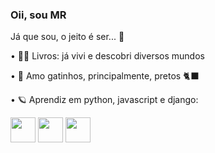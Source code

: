 ### **Oii, sou MR** 

Já que sou, o jeito é ser... 🤠


• 🧚‍♀️ Livros: já vivi e descobri diversos mundos 

• 🌙 Amo gatinhos, principalmente, pretos 🐈‍⬛

• 🪐 Aprendiz em python, javascript e django:

<div style = "display: inline">
<img width= "40" height="40" src="https://cdn.jsdelivr.net/gh/devicons/devicon/icons/python/python-original.svg" /> 
<img width= "40" height="40" src="https://cdn.jsdelivr.net/gh/devicons/devicon/icons/javascript/javascript-original.svg" /> 
<img width= "40" height="40" src="https://cdn.jsdelivr.net/gh/devicons/devicon/icons/django/django-plain.svg" />
</div>         
                    
